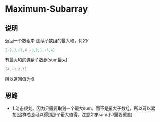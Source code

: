 # Maximum-Subarray

## 说明

返回一个数组中 连续子数组的最大和，例如:

```js
[-2,1,-3,4,-1,2,1,-5,4]
```

有最大和的连续子数组(sum最大)

```js
[4,-1,2,1]
```

所以返回值为:6

## 思路

- 1.动态规划，因为只需要取到一个最大sum，而不是最大子数组，所以可以累加(这样总是可以得到那个最大值得，注意如果sum小0需要重置)
